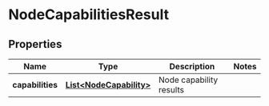 # NodeCapabilitiesResult

## Properties
Name | Type | Description | Notes
------------ | ------------- | ------------- | -------------
**capabilities** | [**List&lt;NodeCapability&gt;**](NodeCapability.md) | Node capability results | 
